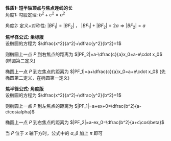 **性质1: 短半轴顶点与焦点连线的长**  
角度1: 勾股定理: $b^2+c^2=a^2$  
  
角度2: 定义+对称性: $|BF_1|=|BF_2|$ ， $|BF_1|+|BF_2|=2a\Rightarrow|BF_2|=a$  
  
**焦半径公式: 坐标版**  
设椭圆的方程为 $\dfrac{x^2}{a^2}+\dfrac{y^2}{b^2}=1$  
  
则椭圆上一点 $P$ 到右焦点的距离为 $|PF_2|=a-\dfrac{c}{a}x_0=a-e\cdot x_0$ (椭圆第二定义)  
  
椭圆上一点 $P$ 到左焦点的距离为 $|PF_1|=a+\dfrac{c}{a}x_0=a+e\cdot x_0$ (先椭圆第二定义，在椭圆第一定义)  
  
**焦半径公式: 角度版**  
设椭圆的方程为 $\dfrac{x^2}{a^2}+\dfrac{y^2}{b^2}=1$  
  
则椭圆上一点 $P$ 到左焦点的距离为 $|PF_1|=a+ex+0=\dfrac{b^2}{a-c\cos\alpha}$  
  
椭圆上一点 $P$ 到右焦点的距离为 $|PF_2|=a-ex_0=\dfrac{b^2}{a+c\cos\beta}$  
  
当 $P$ 位于 $x$ 轴下方时，公式中的 $\alpha,\beta$ 加上 $\pi$ 即可  
